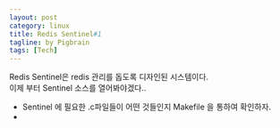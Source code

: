 ```yaml
---
layout: post
category: linux
title: Redis Sentinel#1
tagline: by Pigbrain
tags: [Tech]
---
```

Redis Sentinel은 redis 관리를 돕도록 디자인된 시스템이다. <br>
이제 부터 Sentinel 소스를 열어봐야겠다..

<!--more-->

* Sentinel 에 필요한 .c파일들이 어떤 것들인지 Makefile 을 통하여 확인하자.
*
